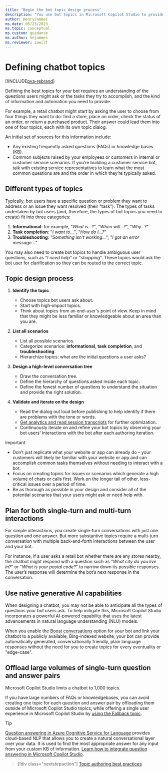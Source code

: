 ```yaml
---
title: "Begin the bot topic design process"
description: "You use bot topics in Microsoft Copilot Studio to provide answers and information for your customers or bot users. Considering the types of questions and tasks that your bot users have assists in the development of your chatbot design plan."
author: HenryJammes
ms.date: 05/23/2023
ms.topic: conceptual
ms.custom: guidance
ms.author: hejammes
ms.reviewer: iawilt
---
```


# Defining chatbot topics

[!INCLUDE[pva-rebrand](../includes/pva-rebrand.md)]


Defining the best topics for your bot requires an understanding of the questions users might ask or the tasks they try to accomplish, and the kind of information and automation you need to provide.

For example, a retail chatbot might start by asking the user to choose from four things they want to do: find a store, place an order, check the status of an order, or return a purchased product. Their answer could lead them into one of four topics, each with its own topic dialog.

An initial set of sources for this information include:

- Any existing frequently asked questions (FAQs) or knowledge bases (KB).
- Common subjects raised by your employees or customers in internal or customer service scenarios. If you’re building a customer service bot, talk with existing service representatives to learn what the most common questions are and the order in which they’re typically asked.

## Different types of topics

Typically, bot users have a specific question or problem they want to address or an issue they want resolved (their "task"). The types of tasks undertaken by bot users (and, therefore, the types of bot topics you need to create) fit into three categories:

1. **Informational**: for example, "_What is…?_", "_When will…?_", "_Why…?_"
2. **Task completion**: "_I want to…_", "_How do I…?_"
3. **Troubleshooting**: _"Something isn’t working…_", "_I got an error message…_"

You may also need to create bot topics to handle ambiguous user questions, such as "_I need help_" or "_shopping_". These topics would ask the bot user for clarification so they can be routed to the correct topic.

## Topic design process

1. **Identify the topic**
    - Choose topics bot users ask about.
    - Start with high-impact topics.
    - Think about topics from an end-user's point of view. Keep in mind that they might be less familiar or knowledgeable about an area than you are.

1. **List all scenarios**
    - List all possible scenarios.
    - Categorize scenarios: **informational**, **task completion**, and **troubleshooting**.
    - Hierarchize topics: what are the initial questions a user asks?

1. **Design a high-level conversation tree**
    - Draw the conversation tree.
    - Define the hierarchy of questions asked inside each topic.
    - Define the fewest number of questions to understand the situation and provide the right solution.

1. **Validate and iterate on the design**
    - Read the dialog out loud before publishing to help identify if there are problems with the tone or words.
    - [Get analytics and read session transcripts](custom-analytics-strategy.md) for further optimization.
    - Continuously iterate on and refine your bot topics by observing your bot users' interactions with the bot after each authoring iteration.

> [!IMPORTANT]
>
> - Don’t just replicate what your website or app can already do – your customers will likely be familiar with your website or app and can accomplish common tasks themselves without needing to interact with a bot.
> - Focus on creating topics for issues or scenarios which generate a high volume of chats or calls first. Work on the longer tail of other, less-critical issues over a period of time.
> - Be as thorough as possible in your design and consider all of the potential scenarios that your users might ask or need help with.

## Plan for both single-turn and multi-turn interactions

For simple interactions, you create single-turn conversations with just one question and one answer. But more substantive topics require a multi-turn conversation with multiple back-and-forth interactions between the user and your bot.

For instance, if a user asks a retail bot whether there are any stores nearby, the chatbot might respond with a question such as _"What city do you live in?_" or "_What is your postal code?_" to narrow down its possible responses. The user’s response will determine the bot’s next response in the conversation.

## Use native generative AI capabilities

When designing a chatbot, you may not be able to anticipate all the types of questions your bot users ask. To help mitigate this, Microsoft Copilot Studio incorporates a powerful AI-powered capability that uses the latest advancements in natural language understanding (NLU) models.

When you enable the [Boost conversations](/power-virtual-agents/nlu-boost-conversations) option for your bot and link your chatbot to a publicly available,  Bing-indexed website, your bot can provide automatically generated, conversationally friendly, plain language responses without the need for you to create topics for every eventuality or "edge-case".

## Offload large volumes of single-turn question and answer pairs

Microsoft Copilot Studio limits a chatbot to 1,000 topics.

If you have large numbers of FAQs or knowledgebases, you can avoid creating one topic for each question and answer pair by offloading them outside of Microsoft Copilot Studio topics, while offering a single user experience in Microsoft Copilot Studio by [using the Fallback topic](./fallback-topic.md).

> [!TIP]
> [Question answering in Azure Cognitive Service for Language](/azure/cognitive-services/language-service/question-answering/overview) provides cloud-based NLP that allows you to create a natural conversational layer over your data. It is used to find the most appropriate answer for any input from your custom KB of information.
> [Learn how to integrate question answering in Microsoft Copilot Studio](/power-virtual-agents/integrate-with-question-answering).

> [!div class="nextstepaction"]
> [Topic authoring best practices](topic-authoring-best-practices.md)
